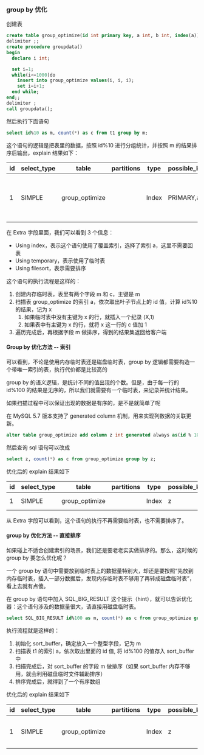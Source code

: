 ### group by 优化

创建表

```sql
create table group_optimize(id int primary key, a int, b int, index(a));
delimiter ;;
create procedure groupdata()
begin
  declare i int;

  set i=1;
  while(i<=1000)do
    insert into group_optimize values(i, i, i);
    set i=i+1;
  end while;
end;;
delimiter ;
call groupdata();
```

然后执行下面语句

```sql
select id%10 as m, count(*) as c from t1 group by m;
```

这个语句的逻辑是把表里的数据，按照 id%10 进行分组统计，并按照 m 的结果排序后输出，explain 结果如下：

| id   | select_type | table          | partitions | type  | possible_keys | key  | key_len | ref  | rows | filtered | Extra                                        |
| ---- | ----------- | -------------- | ---------- | ----- | ------------- | ---- | ------- | ---- | ---- | -------- | -------------------------------------------- |
| 1    | SIMPLE      | group_optimize |            | Index | PRIMARY,a,z   | a    | 5       |      | 1000 | 100      | Using index; Using temporary; Using filesort |

在 Extra 字段里面，我们可以看到 3 个信息：

- Using index，表示这个语句使用了覆盖索引，选择了索引 a，这里不需要回表
- Using temporary，表示使用了临时表
- Using filesort，表示需要排序

这个语句的执行流程是这样的：

1. 创建内存临时表，表里有两个字段 m 和 c，主键是 m
2. 扫描表 group_optimize 的索引 a，依次取出叶子节点上的 id 值，计算 id%10 的结果，记为 x
   1. 如果临时表中没有主键为 x 的行，就插入一个纪录 (X,1)
   2. 如果表中有主键为 x 的行，就将 x 这一行的 c 值加 1
3. 遍历完成后，再根据字段 m 做排序，得到的结果集返回给客户端

#### Group by 优化方法 -- 索引

可以看到，不论是使用内存临时表还是磁盘临时表，group by 逻辑都需要构造一个带唯一索引的表，执行代价都是比较高的

group by 的语义逻辑，是统计不同的值出现的个数。但是，由于每一行的 id%100 的结果是无序的，所以我们就需要有一个临时表，来记录并统计结果。

如果扫描过程中可以保证出现的数据是有序的，是不是就简单了呢

在 MySQL 5.7 版本支持了 generated column 机制，用来实现列数据的关联更新。

```sql
alter table group_optimize add column z int generated always as(id % 100), add index(z);
```

然后查询 sql 语句可以改成

```sql
select z, count(*) as c from group_optimize group by z;
```

优化后的 explain 结果如下

| id   | select_type | table          | partitions | type  | possible_keys | key  | key_len | ref  | rows | filtered | Extra        |
| ---- | ----------- | -------------- | ---------- | ----- | ------------- | ---- | ------- | ---- | ---- | -------- | ------------ |
| 1    | SIMPLE      | group_optimize |            | Index | z             | z    | 5       |      | 1000 | 100      | Using index; |

从 Extra 字段可以看到，这个语句的执行不再需要临时表，也不需要排序了。

#### group by 优化方法 -- 直接排序

如果碰上不适合创建索引的场景，我们还是要老老实实做排序的。那么，这时候的 group by 要怎么优化呢？

一个 group by 语句中需要放到临时表上的数据量特别大，却还是要按照“先放到内存临时表，插入一部分数据后，发现内存临时表不够用了再转成磁盘临时表”，看上去就有点傻。

在 group by 语句中加入 SQL_BIG_RESULT 这个提示（hint），就可以告诉优化器：这个语句涉及的数据量很大，请直接用磁盘临时表。

```sql
select SQL_BIG_RESULT id%100 as m, count(*) as c from group_optimize group by m;
```

执行流程就是这样的：

1. 初始化 sort_buffer，确定放入一个整型字段，记为 m
2. 扫描表 t1 的索引 a，依次取出里面的 id 值, 将 id%100 的值存入 sort_buffer 中
3. 扫描完成后，对 sort_buffer 的字段 m 做排序（如果 sort_buffer 内存不够用，就会利用磁盘临时文件辅助排序）
4. 排序完成后，就得到了一个有序数组

优化后的 explain 结果如下

| id   | select_type | table          | partitions | type  | possible_keys | key  | key_len | ref  | rows | filtered | Extra                        |
| ---- | ----------- | -------------- | ---------- | ----- | ------------- | ---- | ------- | ---- | ---- | -------- | ---------------------------- |
| 1    | SIMPLE      | group_optimize |            | Index | z             | z    | 5       |      | 1000 | 100      | Using index;  Using filesort |

